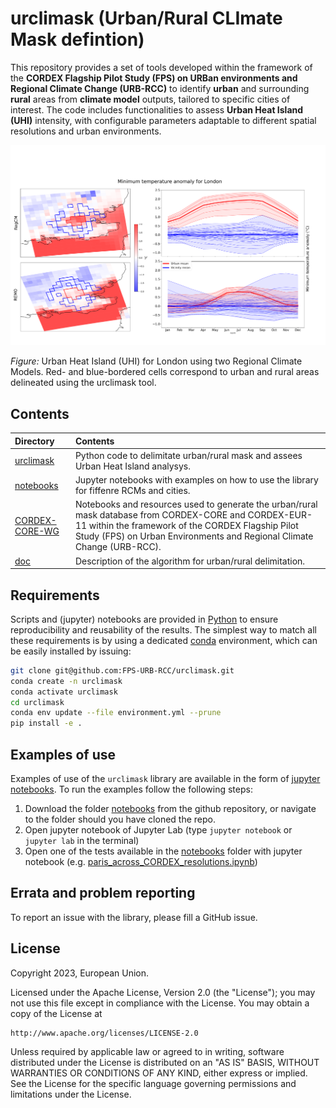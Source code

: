 # urclimask (Urban/Rural CLImate Mask defintion)

This repository provides a set of tools developed within the framework of the **CORDEX Flagship Pilot Study (FPS) on URBan environments and Regional Climate Change (URB-RCC)** to identify **urban** and surrounding **rural** areas from **climate model** outputs, tailored to specific cities of interest. The code includes functionalities to assess **Urban Heat Island (UHI)** intensity, with configurable parameters adaptable to different spatial resolutions and urban environments.

![Urban Climate Mask](London_UHI.png)

*Figure:* Urban Heat Island (UHI) for London using two Regional Climate Models. Red- and blue-bordered cells correspond to urban and rural areas delineated using the urclimask tool.

## Contents

| Directory | Contents |
| :-------- | :------- |
|  [urclimask]() | Python code to delimitate urban/rural mask and assees Urban Heat Island analysys.
|  [notebooks]() | Jupyter notebooks with examples on how to use the library for fiffenre RCMs and cities.
|  [CORDEX-CORE-WG]() | Notebooks and resources used to generate the urban/rural mask database from CORDEX-CORE and CORDEX-EUR-11 within the framework of the CORDEX Flagship Pilot Study (FPS) on Urban Environments and Regional Climate Change (URB-RCC).
| [doc]() | Description of the algorithm for urban/rural delimitation.

## Requirements

Scripts and (jupyter) notebooks are provided in [Python](https://www.python.org/) to ensure reproducibility and reusability of the results. The simplest way to match all these requirements is by using a dedicated [conda](https://docs.conda.io) environment, which can be easily installed by issuing:

```sh
git clone git@github.com:FPS-URB-RCC/urclimask.git
conda create -n urclimask
conda activate urclimask
cd urclimask
conda env update --file environment.yml --prune
pip install -e .
```

## Examples of use

Examples of use of the `urclimask` library are available in the form of [jupyter notebooks](). To run the examples follow the following steps:

1. Download the folder [notebooks]() from the github repository, or navigate to the folder should you have cloned the repo.
2. Open jupyter notebook of Jupyter Lab (type `jupyter notebook` or `jupyter lab`  in the terminal)
3. Open one of the tests available in the [notebooks]() folder with jupyter notebook  (e.g. [paris_across_CORDEX_resolutions.ipynb]())

## Errata and problem reporting

To report an issue with the library, please fill a GitHub issue.

## License
Copyright 2023, European Union.

Licensed under the Apache License, Version 2.0 (the "License");
you may not use this file except in compliance with the License.
You may obtain a copy of the License at

    http://www.apache.org/licenses/LICENSE-2.0

Unless required by applicable law or agreed to in writing, software
distributed under the License is distributed on an "AS IS" BASIS,
WITHOUT WARRANTIES OR CONDITIONS OF ANY KIND, either express or implied.
See the License for the specific language governing permissions and
limitations under the License.
